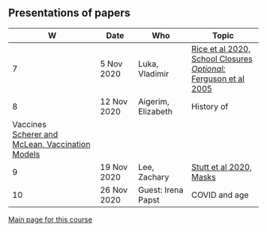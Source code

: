
## Presentations of papers

| W | Date | Who | Topic |
|---|------|-----| ----- |
| 7 |  5 Nov 2020 | Luka, Vladimir | [Rice et al 2020, School Closures](./papers/Rice+20_BMJ_SchoolClosures.pdf)<br>[_Optional:_ Ferguson et al 2005](./papers/Ferg+05_Nature_FluContainment.pdf) |
| 8 | 12 Nov 2020 | Aigerim, Elizabeth | History of
|Vaccines<br>[Scherer and McLean, Vaccination Models](./papers/ScheMcLe02_BritMedBull_VaccModels.pdf) |
| 9 | 19 Nov 2020 | Lee, Zachary | [Stutt et al 2020, Masks](./papers/Stut+20_PRSA_MasksLockdown.pdf) |
|10 | 26 Nov 2020 | Guest: Irena Papst | COVID and age |

[Main page for this course](https://davidearn.github.io/tmb2020/)
